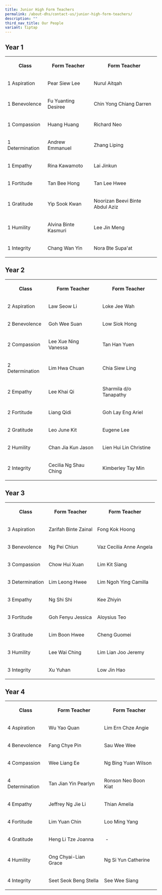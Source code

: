 ```yaml
---
title: Junior High Form Teachers
permalink: /about-dhs/contact-us/junior-high-form-teachers/
description: ""
third_nav_title: Our People
variant: tiptap
---
```

<h2>Year 1</h2>
<table style="minWidth: 75px">
<colgroup>
<col>
<col>
<col>
</colgroup>
<tbody>
<tr>
<th rowspan="1" colspan="1">
<p>Class</p>
</th>
<th rowspan="1" colspan="1">
<p>Form Teacher</p>
</th>
<th rowspan="1" colspan="1">
<p>Form Teacher</p>
</th>
</tr>
<tr>
<td rowspan="1" colspan="1">
<p>1 Aspiration</p>
</td>
<td rowspan="1" colspan="1">
<p>Pear Siew Lee</p>
</td>
<td rowspan="1" colspan="1">
<p>Nurul Aitqah</p>
</td>
</tr>
<tr>
<td rowspan="1" colspan="1">
<p>1 Benevolence</p>
</td>
<td rowspan="1" colspan="1">
<p>Fu Yuanting Desiree</p>
</td>
<td rowspan="1" colspan="1">
<p>Chin Yong Chiang Darren</p>
</td>
</tr>
<tr>
<td rowspan="1" colspan="1">
<p>1 Compassion</p>
</td>
<td rowspan="1" colspan="1">
<p>Huang Huang</p>
</td>
<td rowspan="1" colspan="1">
<p>Richard Neo</p>
</td>
</tr>
<tr>
<td rowspan="1" colspan="1">
<p>1 Determination</p>
</td>
<td rowspan="1" colspan="1">
<p>Andrew Emmanuel</p>
</td>
<td rowspan="1" colspan="1">
<p>Zhang Liping</p>
</td>
</tr>
<tr>
<td rowspan="1" colspan="1">
<p>1 Empathy</p>
</td>
<td rowspan="1" colspan="1">
<p>Rina Kawamoto</p>
</td>
<td rowspan="1" colspan="1">
<p>Lai Jinkun</p>
</td>
</tr>
<tr>
<td rowspan="1" colspan="1">
<p>1 Fortitude</p>
</td>
<td rowspan="1" colspan="1">
<p>Tan Bee Hong</p>
</td>
<td rowspan="1" colspan="1">
<p>Tan Lee Hwee</p>
</td>
</tr>
<tr>
<td rowspan="1" colspan="1">
<p>1 Gratitude</p>
</td>
<td rowspan="1" colspan="1">
<p>Yip Sook Kwan</p>
</td>
<td rowspan="1" colspan="1">
<p>Noorizan Beevi Binte Abdul Aziz</p>
</td>
</tr>
<tr>
<td rowspan="1" colspan="1">
<p>1 Humility</p>
</td>
<td rowspan="1" colspan="1">
<p>Alvina Binte Kasmuri</p>
</td>
<td rowspan="1" colspan="1">
<p>Lee Jin Meng</p>
</td>
</tr>
<tr>
<td rowspan="1" colspan="1">
<p>1 Integrity</p>
</td>
<td rowspan="1" colspan="1">
<p>Chang Wan Yin</p>
</td>
<td rowspan="1" colspan="1">
<p>Nora Bte Supa'at</p>
</td>
</tr>
</tbody>
</table>
<p></p>
<h2>Year 2</h2>
<table style="minWidth: 75px">
<colgroup>
<col>
<col>
<col>
</colgroup>
<tbody>
<tr>
<th rowspan="1" colspan="1">
<p>Class</p>
</th>
<th rowspan="1" colspan="1">
<p>Form Teacher</p>
</th>
<th rowspan="1" colspan="1">
<p>Form Teacher</p>
</th>
</tr>
<tr>
<td rowspan="1" colspan="1">
<p>2 Aspiration</p>
</td>
<td rowspan="1" colspan="1">
<p>Law Seow Li</p>
</td>
<td rowspan="1" colspan="1">
<p>Loke Jee Wah</p>
</td>
</tr>
<tr>
<td rowspan="1" colspan="1">
<p>2 Benevolence</p>
</td>
<td rowspan="1" colspan="1">
<p>Goh Wee Suan</p>
</td>
<td rowspan="1" colspan="1">
<p>Low Siok Hong</p>
</td>
</tr>
<tr>
<td rowspan="1" colspan="1">
<p>2 Compassion</p>
</td>
<td rowspan="1" colspan="1">
<p>Lee Xue Ning Vanessa</p>
</td>
<td rowspan="1" colspan="1">
<p>Tan Han Yuen</p>
</td>
</tr>
<tr>
<td rowspan="1" colspan="1">
<p>2 Determination</p>
</td>
<td rowspan="1" colspan="1">
<p>Lim Hwa Chuan</p>
</td>
<td rowspan="1" colspan="1">
<p>Chia Siew Ling</p>
</td>
</tr>
<tr>
<td rowspan="1" colspan="1">
<p>2 Empathy</p>
</td>
<td rowspan="1" colspan="1">
<p>Lee Khai Qi</p>
</td>
<td rowspan="1" colspan="1">
<p>Sharmila d/o Tanapathy</p>
</td>
</tr>
<tr>
<td rowspan="1" colspan="1">
<p>2 Fortitude</p>
</td>
<td rowspan="1" colspan="1">
<p>Liang Qidi</p>
</td>
<td rowspan="1" colspan="1">
<p>Goh Lay Eng Ariel</p>
</td>
</tr>
<tr>
<td rowspan="1" colspan="1">
<p>2 Gratitude</p>
</td>
<td rowspan="1" colspan="1">
<p>Leo June Kit</p>
</td>
<td rowspan="1" colspan="1">
<p>Eugene Lee</p>
</td>
</tr>
<tr>
<td rowspan="1" colspan="1">
<p>2 Humility</p>
</td>
<td rowspan="1" colspan="1">
<p>Chan Jia Kun Jason</p>
</td>
<td rowspan="1" colspan="1">
<p>Lien Hui Lin Christine</p>
</td>
</tr>
<tr>
<td rowspan="1" colspan="1">
<p>2 Integrity</p>
</td>
<td rowspan="1" colspan="1">
<p>Cecilia Ng Shau Ching</p>
</td>
<td rowspan="1" colspan="1">
<p>Kimberley Tay Min</p>
</td>
</tr>
</tbody>
</table>
<h2>Year 3</h2>
<table style="minWidth: 75px">
<colgroup>
<col>
<col>
<col>
</colgroup>
<tbody>
<tr>
<th rowspan="1" colspan="1">
<p>Class</p>
</th>
<th rowspan="1" colspan="1">
<p>Form Teacher</p>
</th>
<th rowspan="1" colspan="1">
<p>Form Teacher</p>
</th>
</tr>
<tr>
<td rowspan="1" colspan="1">
<p>3 Aspiration</p>
</td>
<td rowspan="1" colspan="1">
<p>Zarifah Binte Zainal</p>
</td>
<td rowspan="1" colspan="1">
<p>Fong Kok Hoong</p>
</td>
</tr>
<tr>
<td rowspan="1" colspan="1">
<p>3 Benevolence</p>
</td>
<td rowspan="1" colspan="1">
<p>Ng Pei Chiun</p>
</td>
<td rowspan="1" colspan="1">
<p>Vaz Cecilia Anne Angela</p>
</td>
</tr>
<tr>
<td rowspan="1" colspan="1">
<p>3 Compassion</p>
</td>
<td rowspan="1" colspan="1">
<p>Chow Hui Xuan</p>
</td>
<td rowspan="1" colspan="1">
<p>Lim Kit Siang</p>
</td>
</tr>
<tr>
<td rowspan="1" colspan="1">
<p>3 Determination</p>
</td>
<td rowspan="1" colspan="1">
<p>Lim Leong Hwee</p>
</td>
<td rowspan="1" colspan="1">
<p>Lim Ngoh Ying Camilla</p>
</td>
</tr>
<tr>
<td rowspan="1" colspan="1">
<p>3 Empathy</p>
</td>
<td rowspan="1" colspan="1">
<p>Ng Shi Shi</p>
</td>
<td rowspan="1" colspan="1">
<p>Kee Zhiyin</p>
</td>
</tr>
<tr>
<td rowspan="1" colspan="1">
<p>3 Fortitude</p>
</td>
<td rowspan="1" colspan="1">
<p>Goh Fenyu Jessica</p>
</td>
<td rowspan="1" colspan="1">
<p>Aloysius Teo</p>
</td>
</tr>
<tr>
<td rowspan="1" colspan="1">
<p>3 Gratitude</p>
</td>
<td rowspan="1" colspan="1">
<p>Lim Boon Hwee</p>
</td>
<td rowspan="1" colspan="1">
<p>Cheng Guomei</p>
</td>
</tr>
<tr>
<td rowspan="1" colspan="1">
<p>3 Humility</p>
</td>
<td rowspan="1" colspan="1">
<p>Lee Wai Ching</p>
</td>
<td rowspan="1" colspan="1">
<p>Lim Lian Joo Jeremy</p>
</td>
</tr>
<tr>
<td rowspan="1" colspan="1">
<p>3 Integrity</p>
</td>
<td rowspan="1" colspan="1">
<p>Xu Yuhan</p>
</td>
<td rowspan="1" colspan="1">
<p>Low Jin Hao</p>
</td>
</tr>
</tbody>
</table>
<h2>Year 4</h2>
<table style="minWidth: 75px">
<colgroup>
<col>
<col>
<col>
</colgroup>
<tbody>
<tr>
<th rowspan="1" colspan="1">
<p>Class</p>
</th>
<th rowspan="1" colspan="1">
<p>Form Teacher</p>
</th>
<th rowspan="1" colspan="1">
<p>Form Teacher</p>
</th>
</tr>
<tr>
<td rowspan="1" colspan="1">
<p>4 Aspiration</p>
</td>
<td rowspan="1" colspan="1">
<p>Wu Yao Quan</p>
</td>
<td rowspan="1" colspan="1">
<p>Lim Ern Chze Angie</p>
</td>
</tr>
<tr>
<td rowspan="1" colspan="1">
<p>4 Benevolence</p>
</td>
<td rowspan="1" colspan="1">
<p>Fang Chye Pin</p>
</td>
<td rowspan="1" colspan="1">
<p>Sau Wee Wee</p>
</td>
</tr>
<tr>
<td rowspan="1" colspan="1">
<p>4 Compassion</p>
</td>
<td rowspan="1" colspan="1">
<p>Wee Liang Ee</p>
</td>
<td rowspan="1" colspan="1">
<p>Ng Bing Yuan Wilson</p>
</td>
</tr>
<tr>
<td rowspan="1" colspan="1">
<p>4 Determination</p>
</td>
<td rowspan="1" colspan="1">
<p>Tan Jian Yin Pearlyn</p>
</td>
<td rowspan="1" colspan="1">
<p>Ronson Neo Boon Kiat</p>
</td>
</tr>
<tr>
<td rowspan="1" colspan="1">
<p>4 Empathy</p>
</td>
<td rowspan="1" colspan="1">
<p>Jeffrey Ng Jie Li</p>
</td>
<td rowspan="1" colspan="1">
<p>Thian Amelia</p>
</td>
</tr>
<tr>
<td rowspan="1" colspan="1">
<p>4 Fortitude</p>
</td>
<td rowspan="1" colspan="1">
<p>Lim Yuan Chin</p>
</td>
<td rowspan="1" colspan="1">
<p>Loo Ming Yang</p>
</td>
</tr>
<tr>
<td rowspan="1" colspan="1">
<p>4 Gratitude</p>
</td>
<td rowspan="1" colspan="1">
<p>Heng Li Tze Joanna</p>
</td>
<td rowspan="1" colspan="1">
<p>&nbsp;-</p>
</td>
</tr>
<tr>
<td rowspan="1" colspan="1">
<p>4 Humility</p>
</td>
<td rowspan="1" colspan="1">
<p>Ong Chyai-Lian Grace</p>
</td>
<td rowspan="1" colspan="1">
<p>Ng Si Yun Catherine</p>
</td>
</tr>
<tr>
<td rowspan="1" colspan="1">
<p>4 Integrity</p>
</td>
<td rowspan="1" colspan="1">
<p>Seet Seok Beng Stella</p>
</td>
<td rowspan="1" colspan="1">
<p>See Wee Siang</p>
</td>
</tr>
</tbody>
</table>
<p></p>